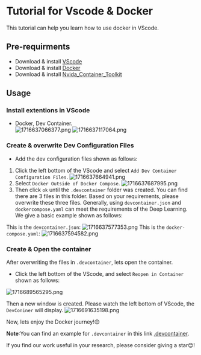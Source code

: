 # Tutorial for Vscode & Docker
This tutorial can help you learn how to use docker in VScode.

## Pre-requirments
- Download & install [VScode](https://code.visualstudio.com/)
- Download & install [Docker](https://docs.docker.com/engine/install/ubuntu/)
- Download & install [Nvida_Container_Toolkit](https://docs.nvidia.com/datacenter/cloud-native/container-toolkit/latest/install-guide.html)

## Usage

### Install extentions in VScode
- Docker, Dev Container.\
![1716637066377.png](http://rdpi.myds.me:9098/i/2024/05/25/6651cd8c222c0.png)
![1716637117064.png](http://rdpi.myds.me:9098/i/2024/05/25/6651cdf7905a9.png)

### Create & overwrite Dev Configuration Files

- Add the dev configuration files shown as follows:
1) Click the left bottom of the VScode and select `Add Dev Container Configuration Files`.
![1716637664941.png](http://rdpi.myds.me:9098/i/2024/05/25/6651cfe369e60.png)
2) Select `Docker Outside of Docker Compose`.
![1716637687995.png](http://rdpi.myds.me:9098/i/2024/05/25/6651cffaa90c3.png)
3) Then click `ok` until the `.devcontainer` folder was created. You can find there are 3 files in this folder. Based on your requirements, please overwrite these three files. Generally, using `devcontainer.json` and `dockercompose.yaml` can meet the requirements of the Deep Learning. We give a basic example shown as follows:

This is the `devcontainer.json`:
![1716637577353.png](http://rdpi.myds.me:9098/i/2024/05/25/6651cf8aab71a.png)
This is the `docker-compose.yaml`:
![1716637594582.png](http://rdpi.myds.me:9098/i/2024/05/25/6651cf9c1faed.png)
### Create & Open the container
After overwriting the files in `.devcontainer`, lets open the container.
- Click the left bottom of the VScode, and select `Reopen in Container` shown as follows:

![1716689565295.png](http://rdpi.myds.me:9098/i/2024/05/26/66529a9f26080.png)


Then a new window is created. Please watch the left bottom of VScode, the `DevConiner` will display. 
![1716691635198.png](http://rdpi.myds.me:9098/i/2024/05/26/6652a2b49d194.png)

Now, lets enjoy the Docker journey!😊


**Note**:You can find an example for `.devcontainer` in this link [.devcontainer](https://connectpolyu-my.sharepoint.com/:f:/g/personal/22123553r_connect_polyu_hk/ElH7Hds9M6tMgjTQsSI2EvIBir9huXZJh46qLVpHYVp4DQ?e=QRpnDh).

If you find our work useful in your research, please consider giving a star😊!
